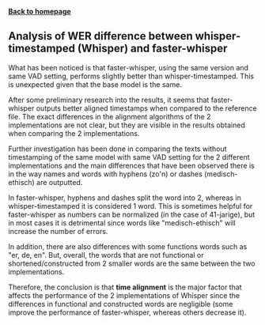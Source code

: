 [**Back to homepage**](../index.md)

## Analysis of WER difference between whisper-timestamped (Whisper) and faster-whisper

What has been noticed is that faster-whisper, using the same version and same VAD setting, performs slightly better than whisper-timestamped. This is unexpected given that the base model is the same.

After some preliminary research into the results, it seems that faster-whisper outputs better aligned timestamps when compared to the reference file. The exact differences in the alignment algorithms of the 2 implementations are not clear, but they are visible in the results obtained when comparing the 2 implementations.

Further investigation has been done in comparing the texts without timestamping of the same model with same VAD setting for the 2 different implementations and the main differences that have been observed there is in the way names and words with hyphens (zo'n) or dashes (medisch-ethisch) are outputted.

In faster-whisper, hyphens and dashes split the word into 2, whereas in whisper-timestamped it is considered 1 word. This is sometimes helpful for faster-whisper as numbers can be normalized (in the case of 41-jarige), but in most cases it is detrimental since words like "medisch-ethisch" will increase the number of errors.

In addition, there are also differences with some functions words such as "er, de, en". But, overall, the words that are not functional or shortened/constructed from 2 smaller words are the same between the two implementations.

Therefore, the conclusion is that **time alignment** is the major factor that affects the performance of the 2 implementations of Whisper since the differences in functional and constructed words are negligible (some improve the performance of faster-whisper, whereas others decrease it).
